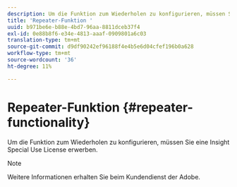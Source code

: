 ```yaml
---
description: Um die Funktion zum Wiederholen zu konfigurieren, müssen Sie eine Insight Special Use License erwerben.
title: 'Repeater-Funktion '
uuid: b971be6e-b88e-4bd7-96aa-8811dceb37f4
exl-id: 0e88b8f6-e34e-4813-aaaf-0909801a6c03
translation-type: tm+mt
source-git-commit: d9df90242ef96188f4e4b5e6d04cfef196b0a628
workflow-type: tm+mt
source-wordcount: '36'
ht-degree: 11%

---
```


# Repeater-Funktion {#repeater-functionality}

Um die Funktion zum Wiederholen zu konfigurieren, müssen Sie eine Insight Special Use License erwerben.

>[!NOTE]
>
>Weitere Informationen erhalten Sie beim Kundendienst der Adobe.
